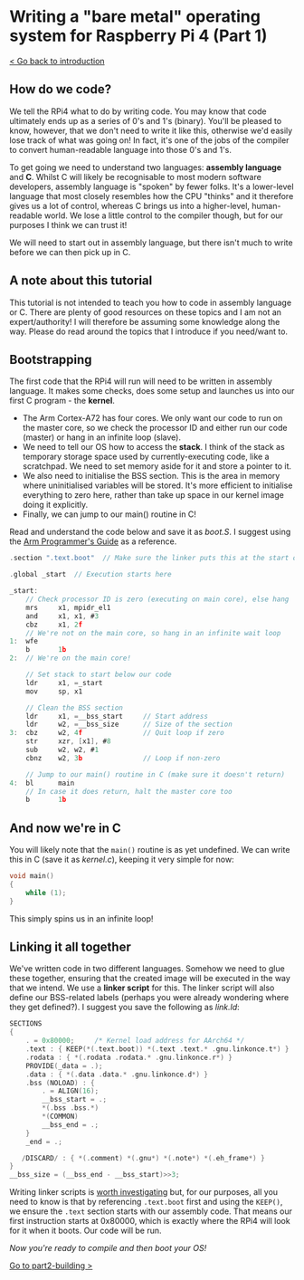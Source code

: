 Writing a "bare metal" operating system for Raspberry Pi 4 (Part 1)
===================================================================

[< Go back to introduction](../)

How do we code?
---------------

We tell the RPi4 what to do by writing code. You may know that code ultimately ends up as a series of 0's and 1's (binary). You'll be pleased to know, however, that we don't need to write it like this, otherwise we'd easily lose track of what was going on! In fact, it's one of the jobs of the compiler to convert human-readable language into those 0's and 1's.

To get going we need to understand two languages: **assembly language** and **C**. Whilst C will likely be recognisable to most modern software developers, assembly language is "spoken" by fewer folks. It's a lower-level language that most closely resembles how the CPU "thinks" and it therefore gives us a lot of control, whereas C brings us into a higher-level, human-readable world. We lose a little control to the compiler though, but for our purposes I think we can trust it!

We will need to start out in assembly language, but there isn't much to write before we can then pick up in C.

A note about this tutorial
--------------------------

This tutorial is not intended to teach you how to code in assembly language or C. There are plenty of good resources on these topics and I am not an expert/authority! I will therefore be assuming some knowledge along the way. Please do read around the topics that I introduce if you need/want to.

Bootstrapping
-------------

The first code that the RPi4 will run will need to be written in assembly language. It makes some checks, does some setup and launches us into our first C program - the **kernel**.

 * The Arm Cortex-A72 has four cores. We only want our code to run on the master core, so we check the processor ID and either run our code (master) or hang in an infinite loop (slave).
 * We need to tell our OS how to access the **stack**. I think of the stack as temporary storage space used by currently-executing code, like a scratchpad. We need to set memory aside for it and store a pointer to it.
 * We also need to initialise the BSS section. This is the area in memory where uninitialised variables will be stored. It's more efficient to initialise everything to zero here, rather than take up space in our kernel image doing it explicitly.
 * Finally, we can jump to our main() routine in C!

Read and understand the code below and save it as _boot.S_. I suggest using the [Arm Programmer's Guide](https://developer.arm.com/documentation/den0024/a/) as a reference.

```c
.section ".text.boot"  // Make sure the linker puts this at the start of the kernel image

.global _start  // Execution starts here

_start:
    // Check processor ID is zero (executing on main core), else hang
    mrs     x1, mpidr_el1
    and     x1, x1, #3
    cbz     x1, 2f
    // We're not on the main core, so hang in an infinite wait loop
1:  wfe
    b       1b
2:  // We're on the main core!

    // Set stack to start below our code
    ldr     x1, =_start
    mov     sp, x1

    // Clean the BSS section
    ldr     x1, =__bss_start     // Start address
    ldr     w2, =__bss_size      // Size of the section
3:  cbz     w2, 4f               // Quit loop if zero
    str     xzr, [x1], #8
    sub     w2, w2, #1
    cbnz    w2, 3b               // Loop if non-zero

    // Jump to our main() routine in C (make sure it doesn't return)
4:  bl      main
    // In case it does return, halt the master core too
    b       1b
```

And now we're in C
------------------

You will likely note that the `main()` routine is as yet undefined. We can write this in C (save it as _kernel.c_), keeping it very simple for now:

```c
void main()
{
    while (1);
}
```

This simply spins us in an infinite loop!

Linking it all together
-----------------------

We've written code in two different languages. Somehow we need to glue these together, ensuring that the created image will be executed in the way that we intend. We use a **linker script** for this. The linker script will also define our BSS-related labels (perhaps you were already wondering where they get defined?). I suggest you save the following as _link.ld_:

```c
SECTIONS
{
    . = 0x80000;     /* Kernel load address for AArch64 */
    .text : { KEEP(*(.text.boot)) *(.text .text.* .gnu.linkonce.t*) }
    .rodata : { *(.rodata .rodata.* .gnu.linkonce.r*) }
    PROVIDE(_data = .);
    .data : { *(.data .data.* .gnu.linkonce.d*) }
    .bss (NOLOAD) : {
        . = ALIGN(16);
        __bss_start = .;
        *(.bss .bss.*)
        *(COMMON)
        __bss_end = .;
    }
    _end = .;

   /DISCARD/ : { *(.comment) *(.gnu*) *(.note*) *(.eh_frame*) }
}
__bss_size = (__bss_end - __bss_start)>>3;
```

Writing linker scripts is [worth investigating](http://ftp.gnu.org/old-gnu/Manuals/ld-2.9.1/html_mono/ld.html#SEC6) but, for our purposes, all you need to know is that by referencing `.text.boot` first and using the `KEEP()`, we ensure the `.text` section starts with our assembly code. That means our first instruction starts at 0x80000, which is exactly where the RPi4 will look for it when it boots. Our code will be run.

_Now you're ready to compile and then boot your OS!_

[Go to part2-building >](../part2-building)
